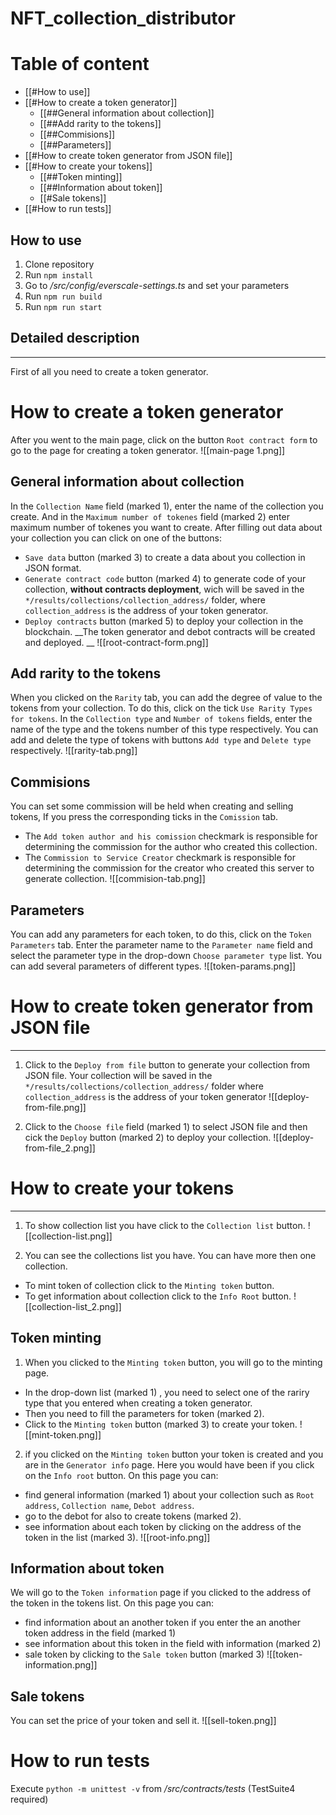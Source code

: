 #  NFT_collection_distributor

# Table of content
- [[#How to use]]
- [[#How to create a token generator]]
	- [[##General information about collection]]
	- [[##Add rarity to the tokens]]
	- [[##Commisions]]
	- [[##Parameters]]
- [[#How to create token generator from JSON file]]
- [[#How to create your tokens]]
	- [[##Token minting]]
	- [[##Information about token]]
	- [[#Sale tokens]]
- [[#How to run tests]]

## How to use
1. Clone repository
2. Run `npm install`
3. Go to */src/config/everscale-settings.ts* and set your parameters
4. Run `npm run build`
5. Run `npm run start`

## Detailed description
---
First of all you need to create a token generator.
# How to create a token generator

After you went to the main page, click on the button `Root contract form` to go to the page for creating a token generator.
![[main-page 1.png]]
## General information about collection
In the `Collection Name` field (marked 1), enter the name of the collection you create. And in the `Maximum number of tokenes` field (marked 2) enter  maximum number of tokenes you want to create.
After filling out data about your collection you  can click on one of the buttons: 
 - `Save data` button (marked 3) to create a data about you collection in JSON format.
 - `Generate contract code` button (marked 4) to generate code of your collection, __without contracts deployment__,  wich will be saved in the `*/results/collections/collection_address/` folder, where `collection_address` is the address of your token generator.
 - `Deploy contracts` button (marked 5) to deploy your collection in the blockchain. __The token generator and debot contracts will be created and deployed. __
![[root-contract-form.png]]
## Add rarity to the tokens
When you clicked on the `Rarity` tab, you can add the degree of value to the tokens from your collection.  To do this, click on the tick `Use Rarity Types for tokens`. 
In the `Collection type` and  `Number of tokens` fields, enter the name of the type and the tokens number of this type respectively.
You can add and delete the type of tokens with buttons `Add type` and `Delete type` respectively.
 ![[rarity-tab.png]]
## Commisions
You can set some commission will be held when creating and selling tokens, If you press the corresponding ticks in the `Comission` tab. 
- The `Add token author and his comission` checkmark is responsible for determining the commission for the author who created this collection.
- The `Commission to Service Creator` checkmark is responsible for determining the commission for the creator who created this server to generate collection.
![[commision-tab.png]]
## Parameters
You can add any parameters for each token, to do this, click on the `Token Parameters` tab.
Enter the parameter name to the `Parameter name` field and select the parameter type in the drop-down `Choose parameter type` list. You can add several parameters of different types.
![[token-params.png]]


# How to create token generator from JSON file
---
1) Click to the `Deploy from file` button to generate your collection from JSON file. Your collection will be saved in the `*/results/collections/collection_address/` folder where `collection_address` is the address of your token generator
![[deploy-from-file.png]]

2) Click to the `Choose file` field (marked 1) to select JSON file and then cick the `Deploy` button (marked 2) to deploy your collection.
![[deploy-from-file_2.png]]

# How to create your tokens
---
1) To show collection list you have click to the `Collection list` button.
![[collection-list.png]]

2) You can see the collections list you have. You can have more then one collection. 
- To mint token of collection click to the `Minting token` button.
- To get information about collection click to the `Info Root` button.
![[collection-list_2.png]]

## Token minting
1) When you clicked to the `Minting token` button, you will go to the minting page.
- In the drop-down list (marked 1) , you need to select one of the rariry type that you entered when creating a token generator.
- Then you need to fill the parameters for token (marked 2).
- Click to the `Minting token` button (marked 3) to create your token.
![[mint-token.png]]

2) if you clicked on the  `Minting token` button your token is created and you are in the `Generator info` page. Here you would have been if you click on the `Info root` button. On this page you can: 
- find general information (marked 1) about your collection such as `Root address`, `Collection name`, `Debot address`.
- go to the debot for also to create tokens (marked 2).
- see information about each token by clicking on the address of the token in the list (marked 3).
![[root-info.png]]

## Information about token
We will go to the `Token information` page if you clicked to the address of the token in the tokens list. On this page you can:
- find information about an another token if you enter the an another token address in the field (marked 1)  
- see information about this token in the field with information (marked 2) 
- sale token by clicking to the `Sale token` button (marked 3)
![[token-information.png]]

## Sale tokens
You can set the price of your token and sell it. 
![[sell-token.png]]

# How to run tests
Execute `python -m unittest -v` from */src/contracts/tests* (TestSuite4 required)